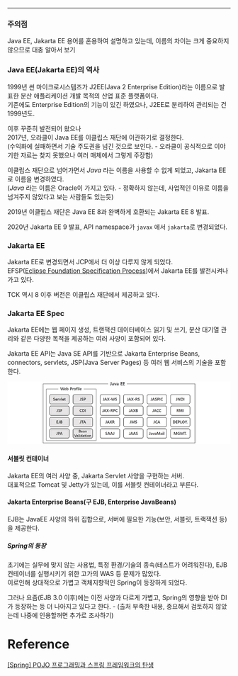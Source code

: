 - - -
### 주의점
Java EE, Jakarta EE 용어를 혼용하여 설명하고 있는데, 이름의 차이는 크게 중요하지 않으므로 대충 알아서 보기

### Java EE(Jakarta EE)의 역사
1999년 썬 마이크로시스템즈가 J2EE(Java 2 Enterprise Edition)라는 이름으로 발표한 분산 애플리케이션 개발 목적의 산업 표준 플랫폼이다.  
기존에도 Enterprise Edition의 기능이 있긴 하였으나, J2EE로 분리하여 관리되는 건 1999년도.

이후 꾸준히 발전되어 왔으나     
2017년, 오라클이 Java EE를 이클립스 재단에 이관하기로 결정한다.    
(수익화에 실패하면서 기술 주도권을 넘긴 것으로 보인다. - 오라클이 공식적으로 이야기한 자료는 찾지 못했으나 여러 매체에서 그렇게 주장함)

이클립스 재단으로 넘어가면서 _Java_ 라는 이름을 사용할 수 없게 되었고, Jakarta EE로 이름을 변경하였다.   
(_Java_ 라는 이름은 Oracle이 가지고 있다. - 정확하지 않는데, 사업적인 이유로 이름을 넘겨주지 않았다고 보는 사람들도 있는듯)

2019년 이클립스 재단은 Java EE 8과 완벽하게 호환되는 Jakarta EE 8 발표.

2020년 Jakarta EE 9 발표, API namespace가 `javax` 에서 `jakarta`로 변경되었다.

### Jakarta EE
Jakarta EE로 변경되면서 JCP에서 더 이상 다루지 않게 되었다.   
EFSP([Eclipse Foundation Specification Process](https://www.eclipse.org/projects/efsp/))에서 Jakarta EE를 발전시켜나가고 있다.

TCK 역시 8 이후 버전은 이클립스 재단에서 제공하고 있다.

### Jakarta EE Spec
Jakarta EE에는 웹 페이지 생성, 트랜잭션 데이터베이스 읽기 및 쓰기, 분산 대기열 관리와 같은 다양한 목적을 제공하는 여러 사양이 포함되어 있다.

Jakarta EE API는 Java SE API를 기반으로 Jakarta Enterprise Beans, connectors, servlets, JSP(Java Server Pages) 등 여러 웹 서비스의 기술을 포함한다.

![JavaEE Platform Specification Diagram](notes/Java/files/java_ee_platform_specification_diagram.png)

#### 서블릿 컨테이너
Jakarta EE의 여러 사양 중, Jakarta Servlet 사양을 구현하는 서버.   
대표적으로 Tomcat 및 Jetty가 있는데, 이를 서블릿 컨테이너라고 부른다.  
#### Jakarta Enterprise Beans(구 EJB, Enterprise JavaBeans)
EJB는 JavaEE 사양의 하위 집합으로, 서버에 필요한 기능(보안, 서블릿, 트랙잭션 등)을 제공한다.

##### Spring의 등장
초기에는 실무에 맞지 않는 사용법, 특정 환경/기술의 종속(테스트가 어려워진다), EJB 컨테이너를 실행시키기 위한 고가의 WAS 등 문제가 많았다.    
이로인해 상대적으로 가볍고 객체지향적인 Spring이 등장하게 되었다.

그러나 요즘(EJB 3.0 이후)에는 이전 사양과 다르게 가볍고, Spring의 영향을 받아 DI가 등장하는 등 더 나아지고 있다고 한다. - (출처 부족한 내용, 중요해서 검토하지 않았는데 나중에 인용할꺼면 추가로 조사하기)

# Reference
[[Spring] POJO 프로그래밍과 스프링 프레임워크의 탄생](https://mangkyu.tistory.com/281)
